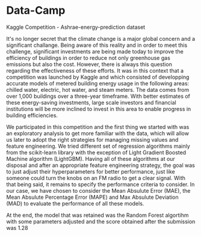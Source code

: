 # Data-Camp
Kaggle Competition - Ashrae-energy-prediction dataset

It's no longer secret that the climate change is a major global concern and a significant challange. Being aware of this reality and in order to meet this challenge, significant investments are being made today to improve the efficiency of buildings in order to reduce not only greenhouse gas emissions but also the cost. However, there is always this question regarding the effectiveness of these efforts.
It was in this context that a competition was launched by Kaggle and which consisted of developping accurate models of metered building energy usage in the following areas: chilled water, electric, hot water, and steam meters. The data comes from over 1,000 buildings over a three-year timeframe. With better estimates of these energy-saving investments, large scale investors and financial institutions will be more inclined to invest in this area to enable progress in building efficiencies.

We participated in this competition and the first thing we started with was an exploratory analysis to get more familiar with the data, which will allow us later to adopt the right strategies for managing missing values and feature engineering.
We tried different set of regression algorithms mainly from the scikit-learn library with the exception of Light Gradient Boosted Machine algorithm (LightGBM).
Having all of these algorithms at our disposal and after an appropriate feature engineering strategy, the goal was to just adjust their hyperparameters for better performance, just like someone could turn the knobs on an FM radio to get a clear signal. With that being said, it remains to specify the performance criteria to consider. In our case, we have chosen to consider the Mean Absulute Error (MAE), the Mean Absulute Percentage Error (MAPE) and Max Absulute Deviation (MAD) to evaluate the performance of all these models.

At the end, the model that was retained was the Random Forest algortihm with some parameters adjusted and the score obtained after the submission was 1.28

